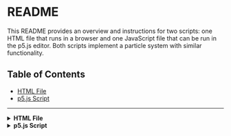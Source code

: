 # README

This README provides an overview and instructions for two scripts: one HTML file that runs in a browser and one JavaScript file that can be run in the p5.js editor. Both scripts implement a particle system with similar functionality.

## Table of Contents

- [HTML File](#html-file)
- [p5.js Script](#p5js-script)

---

<details>
<summary><strong>HTML File</strong></summary>

### Description
The HTML file includes an embedded script that uses the p5.js library to create and display a particle system. The particles move in circular patterns with dynamic scaling and fading trails.

### Setup and Execution

1. **Prerequisites**:
   - A web browser with JavaScript enabled.
   - Internet connection to load the p5.js library from CDN.

2. **Steps to Run**:
   - Open the `index.html` file in any web browser.

</details>

<details>
<summary><strong>p5.js Script</strong></summary>

### Description
The p5.js script file `Script1.js` creates a particle system with circular motion and dynamic trails. It is designed to run in the p5.js editor.

### Setup and Execution

1. **Prerequisites**:
   - p5.js editor or a local p5.js setup.
   
2. **Steps to Run**:
   - Open the `Script1.js` file in the p5.js editor or include it in an HTML file set up to run p5.js sketches.

</details>
